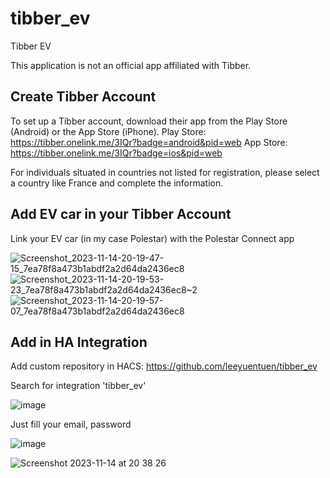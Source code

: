 # tibber_ev
Tibber EV 

This application is not an official app affiliated with Tibber.

## Create Tibber Account
To set up a Tibber account, download their app from the Play Store (Android) or the App Store (iPhone).
Play Store: https://tibber.onelink.me/3IQr?badge=android&pid=web
App Store: https://tibber.onelink.me/3IQr?badge=ios&pid=web

For individuals situated in countries not listed for registration, please select a country like France and complete the information.

## Add EV car in your Tibber Account
Link your EV car (in my case Polestar) with the Polestar Connect app

![Screenshot_2023-11-14-20-19-47-15_7ea78f8a473b1abdf2a2d64da2436ec8](https://github.com/leeyuentuen/tibber_ev/assets/1487966/de145120-23bb-4f45-8f94-c4fab4d28f51)
![Screenshot_2023-11-14-20-19-53-23_7ea78f8a473b1abdf2a2d64da2436ec8~2](https://github.com/leeyuentuen/tibber_ev/assets/1487966/b014bb65-9192-488e-ab5e-675a13b87fce)
![Screenshot_2023-11-14-20-19-57-07_7ea78f8a473b1abdf2a2d64da2436ec8](https://github.com/leeyuentuen/tibber_ev/assets/1487966/b5e79fb8-b724-4808-a7a2-3d90fd31a39f)


## Add in HA Integration
Add custom repository in HACS: https://github.com/leeyuentuen/tibber_ev

Search for integration 'tibber_ev'

![image](https://github.com/leeyuentuen/tibber_ev/assets/1487966/5a0846ac-df3f-40a0-b59b-e5f6fbf157b3)

Just fill your email, password

![image](https://github.com/leeyuentuen/tibber_ev/assets/1487966/76d8cc3c-3ee6-45ea-9f88-3e009a205040)


![Screenshot 2023-11-14 at 20 38 26](https://github.com/leeyuentuen/tibber_ev/assets/1487966/24b5adfd-b290-477b-84c8-3029d6e5f5b0)


